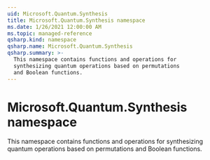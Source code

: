 ```yaml
---
uid: Microsoft.Quantum.Synthesis
title: Microsoft.Quantum.Synthesis namespace
ms.date: 1/26/2021 12:00:00 AM
ms.topic: managed-reference
qsharp.kind: namespace
qsharp.name: Microsoft.Quantum.Synthesis
qsharp.summary: >-
  This namespace contains functions and operations for
  synthesizing quantum operations based on permutations
  and Boolean functions.
---
```


# Microsoft.Quantum.Synthesis namespace

This namespace contains functions and operations forsynthesizing quantum operations based on permutationsand Boolean functions.

